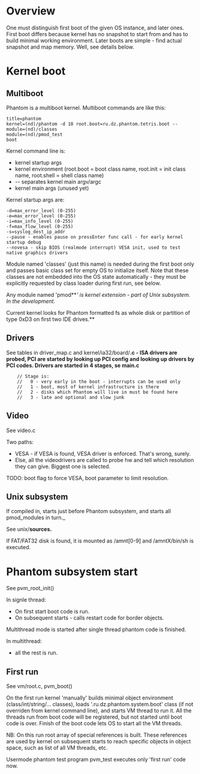 # Overview #

One must distinguish first boot of the given OS instance, and later ones. First boot differs because kernel has no snapshot to start from and has to build minimal working environment. Later boots are simple - find actual snapshot and map memory. Well, see details below.


# Kernel boot #


## Multiboot ##

Phantom is a multiboot kernel. Multiboot commands are like this:

```
title=phantom
kernel=(nd)/phantom -d 10 root.boot=ru.dz.phantom.tetris.boot --
module=(nd)/classes
module=(nd)/pmod_test
boot 
```

Kernel command line is:
  * kernel startup args
  * kernel environment (root.boot = boot class name, root.init = init class name, root.shell = shell class name)
  * -- separates kernel main argv/argc
  * kernel main args (unused yet)

Kernel startup args are:
```
-d=max_error_level (0-255)
-e=max_error_level (0-255)
-i=max_info_level (0-255)
-f=max_flow_level (0-255)
-s=syslog_dest_ip_addr
--pause - enables pause on pressEnter func call - for early kernel startup debug
--novesa - skip BIOS (realmode interrupt) VESA init, used to test native graphics drivers
```

Module named 'classes' (just this name) is needed during the first boot only and passes basic class set for empty OS to initialize itself. Note that these classes are not embedded into the OS state automatically - they must be explicitly requested by class loader during first run, see below.

Any module named 'pmod**_' is kernel extension - part of Unix subsystem. In the development._

Current kernel looks for Phantom formatted fs as whole disk or partition of type 0xD3 on first two IDE drives.**


## Drivers ##

See tables in driver\_map.c and kernel/ia32/board/**.c - ISA drivers are probed, PCI are started by looking up PCI config and looking up drivers by PCI codes. Drivers are started in 4 stages, se main.c**

```
    // Stage is:
    //   0 - very early in the boot - interrupts can be used only
    //   1 - boot, most of kernel infrastructure is there
    //   2 - disks which Phantom will live in must be found here
    //   3 - late and optional and slow junk
```


## Video ##

See video.c

Two paths:
  * VESA - if VESA is found, VESA driver is enforced. That's wrong, surely.
  * Else, all the videodrivers are called to probe hw and tell which resolution they can give. Biggest one is selected.

TODO: boot flag to force VESA, boot parameter to limit resolution.


## Unix subsystem ##

If compiled in, starts just before Phantom subsystem, and starts all pmod_modules in turn._

See unix/**sources.**

If FAT/FAT32 disk is found, it is mounted as /amnt[0-9] and /amntX/bin/sh is executed.

# Phantom subsystem start #

See pvm\_root\_init()

In signle thread:
  * On first start boot code is run.
  * On subsequent starts - calls restart code for border objects.

Multithread mode is started after single thread phantom code is finished.

In multithread:
  * all the rest is run.

## First run ##

See vm/root.c, pvm\_boot()

On the first run kernel 'manually' builds minimal object environment (class/int/string/... classes), loads '.ru.dz.phantom.system.boot' class (if not overriden from kernel command line), and starts VM thread to run it. All the threads run from boot code will be registered, but not started until boot code is over. Finish of the boot code lets OS to start all the VM threads.

NB: On this run root array of special references is built. These references are used by kernel on subsequent starts to reach specific objects in object space, such as list of all VM threads, etc.

Usermode phantom test program pvm\_test executes only 'first run' code now.